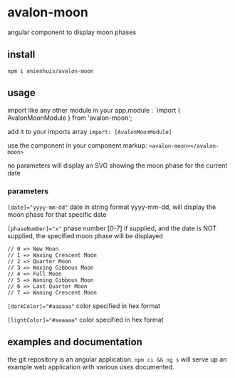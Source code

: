 # avalon-moon

angular component to display moon phases

## install

`npm i anienhuis/avalon-moon`

## usage

import like any other module in your app.module : `import { AvalonMoonModule } from 'avalon-moon';

add it to your imports array `import: [AvalonMoonModule]`

use the component in your component markup: ` <avalon-moon></avalon-moon> `

no parameters will display an SVG showing the moon phase for the current date

### parameters
   
`[date]="yyyy-mm-dd"` date in string format yyyy-mm-dd, will display the moon phase for that specific date

`[phaseNumber]="x"` phase number [0-7] if supplied, and the date is NOT supplied, the specified moon phase will be displayed
    
    // 0 => New Moon
    // 1 => Waxing Crescent Moon
    // 2 => Quarter Moon
    // 3 => Waxing Gibbous Moon
    // 4 => Full Moon
    // 5 => Waning Gibbous Moon
    // 6 => Last Quarter Moon
    // 7 => Waning Crescent Moon

`[darkColor]="#aaaaaa"` color specified in hex format

`[lightColor]="#aaaaaa"` color specified in hex format

## examples and documentation

the git repository is an angular application.  `npm ci && ng s` will serve up an example web application with various uses documented.